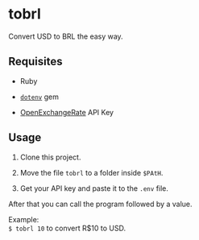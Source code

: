 # tobrl

Convert USD to BRL the easy way.

## Requisites

  + Ruby

  + [`dotenv`](https://github.com/bkeepers/dotenv) gem

  + [OpenExchangeRate](https://openexchangerates.org/) API Key

## Usage

  1. Clone this project.

  2. Move the file `tobrl` to a folder inside `$PAtH`.

  3. Get your API key and paste it to the `.env` file.

After that you can call the program followed by a value. 

Example:  
`$ tobrl 10` to convert R$10 to USD.
